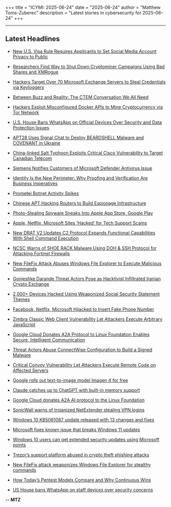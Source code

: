 +++
title = "ICYMI: 2025-06-24"
date = "2025-06-24"
author = "Matthew Toms-Zuberec"
description = "Latest stories in cybersecurity for 2025-06-24"
+++

---------------------------------------------------------------------------
## Latest Headlines
- [New U.S. Visa Rule Requires Applicants to Set Social Media Account Privacy to Public](https://thehackernews.com/2025/06/new-us-visa-rule-requires-applicants-to.html)

- [Researchers Find Way to Shut Down Cryptominer Campaigns Using Bad Shares and XMRogue](https://thehackernews.com/2025/06/researchers-find-way-to-shut-down.html)

- [Hackers Target Over 70 Microsoft Exchange Servers to Steal Credentials via Keyloggers](https://thehackernews.com/2025/06/hackers-target-65-microsoft-exchange.html)

- [Between Buzz and Reality: The CTEM Conversation We All Need](https://thehackernews.com/2025/06/between-buzz-and-reality-ctem.html)

- [Hackers Exploit Misconfigured Docker APIs to Mine Cryptocurrency via Tor Network](https://thehackernews.com/2025/06/hackers-exploit-misconfigured-docker.html)

- [U.S. House Bans WhatsApp on Official Devices Over Security and Data Protection Issues](https://thehackernews.com/2025/06/us-house-bans-whatsapp-on-official.html)

- [APT28 Uses Signal Chat to Deploy BEARDSHELL Malware and COVENANT in Ukraine](https://thehackernews.com/2025/06/apt28-uses-signal-chat-to-deploy.html)

- [China-linked Salt Typhoon Exploits Critical Cisco Vulnerability to Target Canadian Telecom](https://thehackernews.com/2025/06/china-linked-salt-typhoon-exploits.html)

- [Siemens Notifies Customers of Microsoft Defender Antivirus Issue](https://www.securityweek.com/siemens-notifies-customers-of-microsoft-defender-antivirus-issue/)

- [Identity Is the New Perimeter: Why Proofing and Verification Are Business Imperatives](https://www.securityweek.com/identity-is-the-new-perimeter-why-proofing-and-verification-are-business-imperatives/)

- [Prometei Botnet Activity Spikes](https://www.securityweek.com/prometei-botnet-activity-spikes/)

- [Chinese APT Hacking Routers to Build Espionage Infrastructure](https://www.securityweek.com/chinese-apt-hacking-routers-to-build-espionage-infrastructure/)

- [Photo-Stealing Spyware Sneaks Into Apple App Store, Google Play](https://www.securityweek.com/photo-stealing-spyware-sneaks-into-apple-app-store-google-play/)

- [Apple, Netflix, Microsoft Sites ‘Hacked’ for Tech Support Scams](https://www.securityweek.com/apple-netflix-microsoft-sites-hacked-for-tech-support-scams/)

- [New DRAT V2 Updates C2 Protocol Expands Functional Capabilities With Shell Command Execution](https://cybersecuritynews.com/new-drat-v2-updates-c2-protocol-expands-functional-capabilities/)

- [NCSC Warns of SHOE RACK Malware Using DOH & SSH Protocol for Attacking Fortinet Firewalls](https://cybersecuritynews.com/ncsc-warns-of-shoe-rack-malware-using-doh-ssh-protocol/)

- [New FileFix Attack Abuses Windows File Explorer to Execute Malicious Commands](https://cybersecuritynews.com/filefix-attack/)

- [Gonjeshke Darande Threat Actors Pose as Hacktivist Infiltrated Iranian Crypto Exchange](https://cybersecuritynews.com/gonjeshke-darande-threat-actors-pose-as-hacktivist/)

- [2,000+ Devices Hacked Using Weaponized Social Security Statement Themes](https://cybersecuritynews.com/2000-devices-hacked/)

- [Facebook, Netflix, Microsoft Hijacked to Insert Fake Phone Number](https://cybersecuritynews.com/search-parameter-injection-attack/)

- [Zimbra Classic Web Client Vulnerability Let Attackers Execute Arbitrary JavaScript](https://cybersecuritynews.com/zimbra-classic-web-client-vulnerability/)

- [Google Cloud Donates A2A Protocol to Linux Foundation Enables Secure, Intelligent Communication](https://cybersecuritynews.com/a2a-protocol-linux-foundation/)

- [Threat Actors Abuse ConnectWise Configuration to Build a Signed Malware](https://cybersecuritynews.com/threat-actors-abuse-connectwise-configuration/)

- [Critical Convoy Vulnerability Let Attackers Execute Remote Code on Affected Servers](https://cybersecuritynews.com/critical-convoy-vulnerability/)

- [Google rolls out text-to-image model Imagen 4 for free](https://www.bleepingcomputer.com/news/artificial-intelligence/google-rolls-out-text-to-image-model-imagen-4-for-free/)

- [Claude catches up to ChatGPT with built-in memory support](https://www.bleepingcomputer.com/news/artificial-intelligence/claude-catches-up-to-chatgpt-with-built-in-memory-support/)

- [Google Cloud donates A2A AI protocol to the Linux Foundation](https://www.bleepingcomputer.com/news/artificial-intelligence/google-cloud-donates-a2a-ai-protocol-to-the-linux-foundation/)

- [SonicWall warns of trojanized NetExtender stealing VPN logins](https://www.bleepingcomputer.com/news/security/sonicwall-warns-of-trojanized-netextender-stealing-vpn-logins/)

- [Windows 10 KB5061087 update released with 13 changes and fixes](https://www.bleepingcomputer.com/news/microsoft/windows-10-kb5061087-update-released-with-13-changes-and-fixes/)

- [Microsoft fixes known issue that breaks Windows 11 updates](https://www.bleepingcomputer.com/news/microsoft/microsoft-fixes-known-issue-that-breaks-windows-11-updates/)

- [Windows 10 users can get extended security updates using Microsoft points](https://www.bleepingcomputer.com/news/microsoft/microsoft-windows-10-extended-security-updates-available-using-reward-points/)

- [Trezor’s support platform abused in crypto theft phishing attacks](https://www.bleepingcomputer.com/news/security/trezors-support-platform-abused-in-crypto-theft-phishing-attacks/)

- [New FileFix attack weaponizes Windows File Explorer for stealthy commands](https://www.bleepingcomputer.com/news/security/filefix-attack-weaponizes-windows-file-explorer-for-stealthy-powershell-commands/)

- [How Today’s Pentest Models Compare and Why Continuous Wins](https://www.bleepingcomputer.com/news/security/how-todays-pentest-models-compare-and-why-continuous-wins/)

- [US House bans WhatsApp on staff devices over security concerns](https://www.bleepingcomputer.com/news/security/us-house-bans-whatsapp-on-staff-devices-over-security-concerns/)

**-- MTZ**